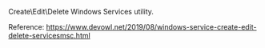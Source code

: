 Create\Edit\Delete Windows Services utility.   

Reference:
https://www.devowl.net/2019/08/windows-service-create-edit-delete-servicesmsc.html
